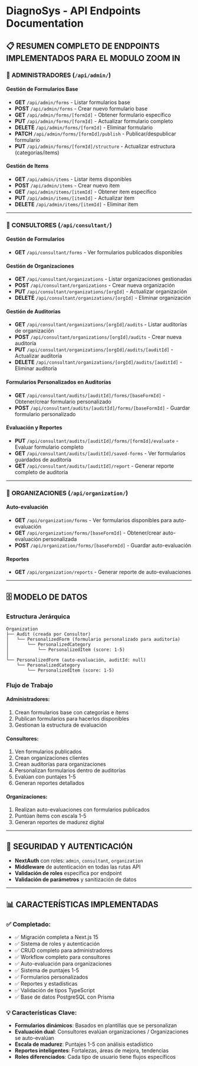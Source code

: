 # DiagnoSys - API Endpoints Documentation

## 📋 **RESUMEN COMPLETO DE ENDPOINTS IMPLEMENTADOS PARA EL MODULO ZOOM IN**

### 🔧 **ADMINISTRADORES** (`/api/admin/`)

#### **Gestión de Formularios Base**
- **GET** `/api/admin/forms` - Listar formularios base
- **POST** `/api/admin/forms` - Crear nuevo formulario base
- **GET** `/api/admin/forms/[formId]` - Obtener formulario específico
- **PUT** `/api/admin/forms/[formId]` - Actualizar formulario completo
- **DELETE** `/api/admin/forms/[formId]` - Eliminar formulario
- **PATCH** `/api/admin/forms/[formId]/publish` - Publicar/despublicar formulario
- **PUT** `/api/admin/forms/[formId]/structure` - Actualizar estructura (categorías/items)

#### **Gestión de Items**
- **GET** `/api/admin/items` - Listar items disponibles
- **POST** `/api/admin/items` - Crear nuevo item
- **GET** `/api/admin/items/[itemId]` - Obtener item específico
- **PUT** `/api/admin/items/[itemId]` - Actualizar item
- **DELETE** `/api/admin/items/[itemId]` - Eliminar item

---

### 👔 **CONSULTORES** (`/api/consultant/`)

#### **Gestión de Formularios**
- **GET** `/api/consultant/forms` - Ver formularios publicados disponibles

#### **Gestión de Organizaciones**
- **GET** `/api/consultant/organizations` - Listar organizaciones gestionadas
- **POST** `/api/consultant/organizations` - Crear nueva organización
- **PUT** `/api/consultant/organizations/[orgId]` - Actualizar organización
- **DELETE** `/api/consultant/organizations/[orgId]` - Eliminar organización

#### **Gestión de Auditorías**
- **GET** `/api/consultant/organizations/[orgId]/audits` - Listar auditorías de organización
- **POST** `/api/consultant/organizations/[orgId]/audits` - Crear nueva auditoría
- **PUT** `/api/consultant/organizations/[orgId]/audits/[auditId]` - Actualizar auditoría
- **DELETE** `/api/consultant/organizations/[orgId]/audits/[auditId]` - Eliminar auditoría

#### **Formularios Personalizados en Auditorías**
- **GET** `/api/consultant/audits/[auditId]/forms/[baseFormId]` - Obtener/crear formulario personalizado
- **POST** `/api/consultant/audits/[auditId]/forms/[baseFormId]` - Guardar formulario personalizado

#### **Evaluación y Reportes**
- **PUT** `/api/consultant/audits/[auditId]/forms/[formId]/evaluate` - Evaluar formulario completo
- **GET** `/api/consultant/audits/[auditId]/saved-forms` - Ver formularios guardados de auditoría
- **GET** `/api/consultant/audits/[auditId]/report` - Generar reporte completo de auditoría

---

### 🏢 **ORGANIZACIONES** (`/api/organization/`)

#### **Auto-evaluación**
- **GET** `/api/organization/forms` - Ver formularios disponibles para auto-evaluación
- **GET** `/api/organization/forms/[baseFormId]` - Obtener/crear auto-evaluación personalizada
- **POST** `/api/organization/forms/[baseFormId]` - Guardar auto-evaluación

#### **Reportes**
- **GET** `/api/organization/reports` - Generar reporte de auto-evaluaciones

---

## 🗄️ **MODELO DE DATOS**

### **Estructura Jerárquica**
```
Organization
├── Audit (creada por Consultor)
│   └── PersonalizedForm (formulario personalizado para auditoría)
│       └── PersonalizedCategory
│           └── PersonalizedItem (score: 1-5)
│
└── PersonalizedForm (auto-evaluación, auditId: null)
    └── PersonalizedCategory
        └── PersonalizedItem (score: 1-5)
```

### **Flujo de Trabajo**

#### **Administradores:**
1. Crean formularios base con categorías e ítems
2. Publican formularios para hacerlos disponibles
3. Gestionan la estructura de evaluación

#### **Consultores:**
1. Ven formularios publicados
2. Crean organizaciones clientes
3. Crean auditorías para organizaciones
4. Personalizan formularios dentro de auditorías
5. Evalúan con puntajes 1-5
6. Generan reportes detallados

#### **Organizaciones:**
1. Realizan auto-evaluaciones con formularios publicados
2. Puntúan ítems con escala 1-5
3. Generan reportes de madurez digital

---

## 🔐 **SEGURIDAD Y AUTENTICACIÓN**

- **NextAuth** con roles: `admin`, `consultant`, `organization`
- **Middleware** de autenticación en todas las rutas API
- **Validación de roles** específica por endpoint
- **Validación de parámetros** y sanitización de datos

---

## 📊 **CARACTERÍSTICAS IMPLEMENTADAS**

### **✅ Completado:**
- ✅ Migración completa a Next.js 15
- ✅ Sistema de roles y autenticación
- ✅ CRUD completo para administradores
- ✅ Workflow completo para consultores
- ✅ Auto-evaluación para organizaciones
- ✅ Sistema de puntajes 1-5
- ✅ Formularios personalizados
- ✅ Reportes y estadísticas
- ✅ Validación de tipos TypeScript
- ✅ Base de datos PostgreSQL con Prisma

### **💡 Características Clave:**
- **Formularios dinámicos**: Basados en plantillas que se personalizan
- **Evaluación dual**: Consultores evalúan organizaciones / Organizaciones se auto-evalúan
- **Escala de madurez**: Puntajes 1-5 con análisis estadístico
- **Reportes inteligentes**: Fortalezas, áreas de mejora, tendencias
- **Roles diferenciados**: Cada tipo de usuario tiene flujos específicos





